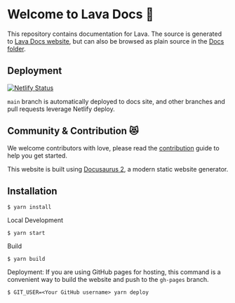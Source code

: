 # Welcome to Lava Docs 📕
This repository contains documentation for Lava.
The source is generated to [Lava Docs website](https://docs.lavanet.xyz/), but can also be browsed as plain source in the [Docs folder](/docs/).

## Deployment
[![Netlify Status](https://api.netlify.com/api/v1/badges/58c0a448-7af0-48d3-8e29-86fc4a6f4868/deploy-status)](https://app.netlify.com/sites/sage-swan-13ac7b/deploys)

`main` branch is automatically deployed to docs site, and other branches and pull requests leverage Netlify deploy.

## Community & Contribution 😻
We welcome contributors with love, please read the [contribution](CONTRIBUTING.md) guide to help you get started.

This website is built using [Docusaurus 2](https://docusaurus.io/), a modern static website generator.

## Installation
```
$ yarn install
```
Local Development
```
$ yarn start
```
Build
```
$ yarn build
```
Deployment:
If you are using GitHub pages for hosting, this command is a convenient way to build the website and push to the `gh-pages` branch.

```
$ GIT_USER=<Your GitHub username> yarn deploy
```

